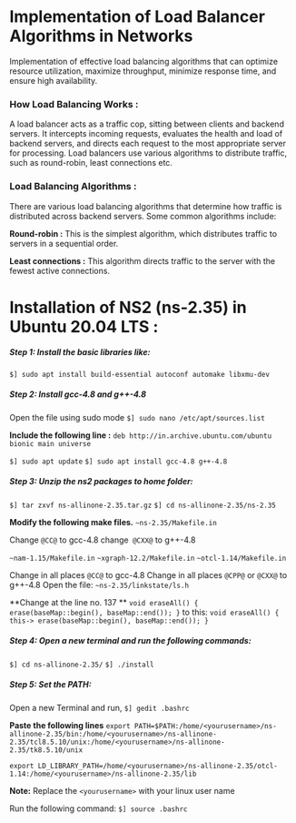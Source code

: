 # Implementation of Load Balancer Algorithms in Networks
 Implementation of effective load balancing algorithms that can optimize resource utilization, maximize throughput, minimize response time, and ensure high availability.

### How Load Balancing Works : 
 A load balancer acts as a traffic cop, sitting between clients and backend servers. It intercepts incoming requests, evaluates the health and load of backend servers, and directs each request to the most appropriate server for processing. Load balancers use various algorithms to distribute traffic, such as round-robin, least connections etc.

### Load Balancing Algorithms : 
 There are various load balancing algorithms that determine how traffic is distributed across backend servers. Some common algorithms include:
 
**Round-robin :** This is the simplest algorithm, which distributes traffic to servers in a sequential order.

**Least connections :** This algorithm directs traffic to the server with the fewest active connections.

# Installation of NS2 (ns-2.35) in Ubuntu 20.04 LTS : 

##### Step 1:  Install the basic libraries like:
`$] sudo apt install build-essential autoconf automake libxmu-dev`

##### Step 2: Install gcc-4.8 and g++-4.8

Open the file using sudo mode
`$] sudo nano /etc/apt/sources.list`

**Include the following line :**
`deb http://in.archive.ubuntu.com/ubuntu bionic main universe`

`$] sudo apt update`
`$] sudo apt install gcc-4.8 g++-4.8`

##### Step 3: Unzip the ns2 packages to home folder:
`$] tar zxvf ns-allinone-2.35.tar.gz`
`$] cd ns-allinone-2.35/ns-2.35`

**Modify the following make files.**
`~ns-2.35/Makefile.in`

Change `@CC@` to gcc-4.8
change` @CXX@` to g++-4.8

`~nam-1.15/Makefile.in`
`~xgraph-12.2/Makefile.in`
`~otcl-1.14/Makefile.in`

Change in all places  `@CC@` to gcc-4.8
Change in all places  `@CPP@` or `@CXX@` to g++-4.8
Open the file:
`~ns-2.35/linkstate/ls.h`

**Change at the line no. 137 **
`void eraseAll() { erase(baseMap::begin(), baseMap::end()); }`
to this:
`void eraseAll() { this-> erase(baseMap::begin(), baseMap::end()); }`

##### Step 4: Open a new terminal and run the following commands:
`$] cd ns-allinone-2.35/`
`$] ./install`

##### Step 5: Set the PATH:
Open a new Terminal and run, 
`$] gedit .bashrc` 

**Paste the following lines**
`export PATH=$PATH:/home/<yourusername>/ns-allinone-2.35/bin:/home/<yourusername>/ns-allinone-2.35/tcl8.5.10/unix:/home/<yourusername>/ns-allinone-2.35/tk8.5.10/unix`

`export LD_LIBRARY_PATH=/home/<yourusername>/ns-allinone-2.35/otcl-1.14:/home/<yourusername>/ns-allinone-2.35/lib`

**Note:** Replace the `<yourusername>` with your linux user name

Run the following command:
`$] source .bashrc`
